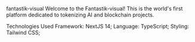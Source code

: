 fantastik-visual
Welcome to the Fantastik-visual! This is the world's first platform dedicated to tokenizing AI and blockchain projects.

Technologies Used
Framework: NextJS 14;
Language: TypeScript;
Styling: Tailwind CSS;
